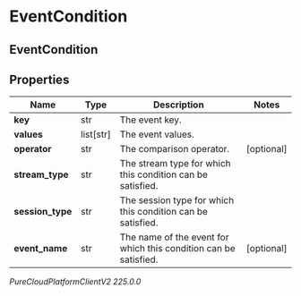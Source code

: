 # EventCondition

## EventCondition

## Properties

|Name | Type | Description | Notes|
|------------ | ------------- | ------------- | -------------|
| **key** | str | The event key. | |
| **values** | list[str] | The event values. | |
| **operator** | str | The comparison operator. | [optional] |
| **stream_type** | str | The stream type for which this condition can be satisfied. | |
| **session_type** | str | The session type for which this condition can be satisfied. | |
| **event_name** | str | The name of the event for which this condition can be satisfied. | [optional] |



_PureCloudPlatformClientV2 225.0.0_
